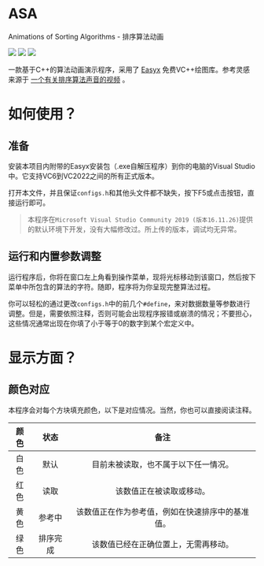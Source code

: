# ASA
Animations of Sorting Algorithms - 排序算法动画

![](https://img.shields.io/badge/version-1.0b-blue)
![](https://img.shields.io/badge/language-C%2B%2B-brightgreen)
![](https://img.shields.io/badge/Powered_By-EasyX-orange)

一款基于C++的算法动画演示程序，采用了 [Easyx](https://easyx.cn/) 免费VC++绘图库。参考灵感来源于 [一个有关排序算法声音的视频](https://b23.tv/BhAsS9X) 。

# 如何使用？
## 准备
安装本项目内附带的Easyx安装包（.exe自解压程序）到你的电脑的Visual Studio中。它支持VC6到VC2022之间的所有正式版本。

打开本文件，并且保证`configs.h`和其他头文件都不缺失，按下F5或点击按钮，直接运行即可。

>本程序在`Microsoft Visual Studio Community 2019 (版本16.11.26)`提供的默认环境下开发，没有大幅修改过。所上传的版本，调试均无异常。

## 运行和内置参数调整
运行程序后，你将在窗口左上角看到操作菜单，现将光标移动到该窗口，然后按下菜单中所包含的算法的字符。随即，程序将为你呈现完整算法过程。

你可以轻松的通过更改`configs.h`中的前几个`#define`，来对数据数量等参数进行调整。但是，需要依照注释，否则可能会出现程序报错或崩溃的情况；不要担心，这些情况通常出现在你填了小于等于0的数字到某个宏定义中。

# 显示方面？
## 颜色对应
本程序会对每个方块填充颜色，以下是对应情况。当然，你也可以直接阅读注释。

| **颜色** | **状态** | **备注**                   |
|:------:|:------:|:------------------------:|
| 白色     | 默认     | 目前未被读取，也不属于以下任一情况。       |
| 红色     | 读取     | 该数值正在被读取或移动。             |
| 黄色     | 参考中    | 该数值正在作为参考值，例如在快速排序中的基准值。 |
| 绿色     | 排序完成   | 该数值已经在正确位置上，无需再移动。       |
